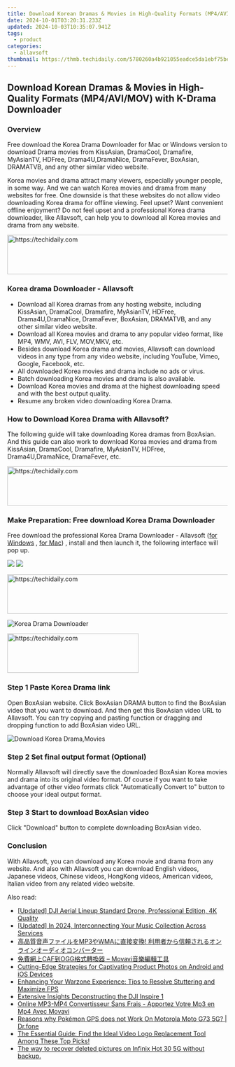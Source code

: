 ```yaml
---
title: Download Korean Dramas & Movies in High-Quality Formats (MP4/AVI/MOV) with K-Drama Downloader
date: 2024-10-01T03:20:31.233Z
updated: 2024-10-03T10:35:07.941Z
tags:
  - product
categories:
  - allavsoft
thumbnail: https://thmb.techidaily.com/5780260a4b921055eadce5da1ebf75bed86b12220d8bf7217ccedaacd12e24ce.jpg
---
```


## Download Korean Dramas & Movies in High-Quality Formats (MP4/AVI/MOV) with K-Drama Downloader

### Overview

Free download the Korea Drama Downloader for Mac or Windows version to download Drama movies from KissAsian, DramaCool, Dramafire, MyAsianTV, HDFree, Drama4U,DramaNice, DramaFever, BoxAsian, DRAMATVB, and any other similar video website.

Korea movies and drama attract many viewers, especially younger people, in some way. And we can watch Korea movies and drama from many websites for free. One downside is that these websites do not allow video downloading Korea drama for offline viewing. Feel upset? Want convenient offline enjoyment? Do not feel upset and a professional Korea drama downloader, like Allavsoft, can help you to download all Korea movies and drama from any website.

<!-- affiliate ads begin -->
<a href="https://appsumo.8odi.net/c/5597632/2118314/7443" target="_top" id="2118314">
  <img src="//a.impactradius-go.com/display-ad/7443-2118314" border="0" alt="https://techidaily.com" width="728" height="90"/>
</a>
<img height="0" width="0" src="https://appsumo.8odi.net/i/5597632/2118314/7443" style="position:absolute;visibility:hidden;" border="0" />
<!-- affiliate ads end -->

### Korea drama Downloader - Allavsoft

* Download all Korea dramas from any hosting website, including KissAsian, DramaCool, Dramafire, MyAsianTV, HDFree, Drama4U,DramaNice, DramaFever, BoxAsian, DRAMATVB, and any other similar video website.
* Download all Korea movies and drama to any popular video format, like MP4, WMV, AVI, FLV, MOV,MKV, etc.
* Besides download Korea drama and movies, Allavsoft can download videos in any type from any video website, including YouTube, Vimeo, Google, Facebook, etc.
* All downloaded Korea movies and drama include no ads or virus.
* Batch downloading Korea movies and drama is also available.
* Download Korea movies and drama at the highest downloading speed and with the best output quality.
* Resume any broken video downloading Korea Drama.

### How to Download Korea Drama with Allavsoft?

The following guide will take downloading Korea dramas from BoxAsian. And this guide can also work to download Korea movies and drama from KissAsian, DramaCool, Dramafire, MyAsianTV, HDFree, Drama4U,DramaNice, DramaFever, etc.

<!-- affiliate ads begin -->
<a href="https://aidotcom.pxf.io/c/5597632/2129043/19576" target="_top" id="2129043">
  <img src="//a.impactradius-go.com/display-ad/19576-2129043" border="0" alt="https://techidaily.com" width="728" height="90"/>
</a>
<img height="0" width="0" src="https://aidotcom.pxf.io/i/5597632/2129043/19576" style="position:absolute;visibility:hidden;" border="0" />
<!-- affiliate ads end -->

### Make Preparation: Free download Korea Drama Downloader

Free download the professional Korea Drama Downloader - Allavsoft ([for Windows](https://tools.techidaily.com/allavsoft/products/) , [for Mac](https://tools.techidaily.com/allavsoft/products/)) , install and then launch it, the following interface will pop up.

[![](https://www.allavsoft.com/how-to/../images/how-to/free-download-win.jpg)](https://tools.techidaily.com/allavsoft/products/) [![](https://www.allavsoft.com/how-to/../images/how-to/free-download-mac.jpg)](https://tools.techidaily.com/allavsoft/products/)

<!-- affiliate ads begin -->
<a href="https://bluettifr.pxf.io/c/5597632/2145082/17095" target="_top" id="2145082">
  <img src="//a.impactradius-go.com/display-ad/17095-2145082" border="0" alt="https://techidaily.com" width="728" height="90"/>
</a>
<img height="0" width="0" src="https://bluettifr.pxf.io/i/5597632/2145082/17095" style="position:absolute;visibility:hidden;" border="0" />
<!-- affiliate ads end -->

![Korea Drama Downloader](https://www.allavsoft.com/how-to/../images/allavsoft/screen-shot-600.jpg)

<!-- affiliate ads begin -->
<a href="https://aligracehair.sjv.io/c/5597632/1938745/19272" target="_top" id="1938745">
  <img src="//a.impactradius-go.com/display-ad/19272-1938745" border="0" alt="https://techidaily.com" width="300" height="90"/>
</a>
<img height="0" width="0" src="https://aligracehair.sjv.io/i/5597632/1938745/19272" style="position:absolute;visibility:hidden;" border="0" />
<!-- affiliate ads end -->

### Step 1 Paste Korea Drama link

Open BoxAsian website. Click BoxAsian DRAMA button to find the BoxAsian video that you want to download. And then get this BoxAsian video URL to Allavsoft. You can try copying and pasting function or dragging and dropping function to add BoxAsian video URL.

![Download Korea Drama,Movies](https://www.allavsoft.com/how-to/../images/how-to/download-rtmp-video/download-rtmp-video.jpg)

### Step 2 Set final output format (Optional)

Normally Allavsoft will directly save the downloaded BoxAsian Korea movies and drama into its original video format. Of course if you want to take advantage of other video formats click "Automatically Convert to" button to choose your ideal output format.

### Step 3 Start to download BoxAsian video

Click "Download" button to complete downloading BoxAsian video.

### Conclusion

With Allavsoft, you can download any Korea movie and drama from any website. And also with Allavsoft you can download English videos, Japanese videos, Chinese videos, HongKong videos, American videos, Italian video from any related video website.

<ins class="adsbygoogle"
     style="display:block"
     data-ad-format="autorelaxed"
     data-ad-client="ca-pub-7571918770474297"
     data-ad-slot="1223367746"></ins>

<ins class="adsbygoogle"
     style="display:block"
     data-ad-client="ca-pub-7571918770474297"
     data-ad-slot="8358498916"
     data-ad-format="auto"
     data-full-width-responsive="true"></ins>

<span class="atpl-alsoreadstyle">Also read:</span>
<div><ul>
<li><a href="https://fox-cloud.techidaily.com/updated-dji-aerial-lineup-standard-drone-professional-edition-4k-quality/"><u>[Updated] DJI Aerial Lineup Standard Drone, Professional Edition, 4K Quality</u></a></li>
<li><a href="https://fox-info.techidaily.com/updated-in-2024-interconnecting-your-music-collection-across-services/"><u>[Updated] In 2024, Interconnecting Your Music Collection Across Services</u></a></li>
<li><a href="https://win-info.techidaily.com/1726225320548-mp3wma/"><u>高品質音声ファイルをMP3やWMAに直接変換! 利用者から信頼されるオンラインオーディオコンバーター</u></a></li>
<li><a href="https://win-info.techidaily.com/cafogg-movavi/"><u>免費網上CAF到OGG格式轉換器 – Movavi音樂編輯工具</u></a></li>
<li><a href="https://win-info.techidaily.com/cutting-edge-strategies-for-captivating-product-photos-on-android-and-ios-devices/"><u>Cutting-Edge Strategies for Captivating Product Photos on Android and iOS Devices</u></a></li>
<li><a href="https://program-issues.techidaily.com/enhancing-your-warzone-experience-tips-to-resolve-stuttering-and-maximize-fps/"><u>Enhancing Your Warzone Experience: Tips to Resolve Stuttering and Maximize FPS</u></a></li>
<li><a href="https://extra-resources.techidaily.com/extensive-insights-deconstructing-the-dji-inspire-1/"><u>Extensive Insights Deconstructing the DJI Inspire 1</u></a></li>
<li><a href="https://win-info.techidaily.com/online-mp3-mp4-convertisseur-sans-frais-apportez-votre-mp3-en-mp4-avec-movavi/"><u>Online MP3-MP4 Convertisseur Sans Frais - Apportez Votre Mp3 en Mp4 Avec Movavi</u></a></li>
<li><a href="https://android-pokemon-go.techidaily.com/reasons-why-pokemon-gps-does-not-work-on-motorola-moto-g73-5g-drfone-by-drfone-virtual-android/"><u>Reasons why Pokémon GPS does not Work On Motorola Moto G73 5G? | Dr.fone</u></a></li>
<li><a href="https://win-info.techidaily.com/the-essential-guide-find-the-ideal-video-logo-replacement-tool-among-these-top-picks/"><u>The Essential Guide: Find the Ideal Video Logo Replacement Tool Among These Top Picks!</u></a></li>
<li><a href="https://techidaily.com/the-way-to-recover-deleted-pictures-on-infinix-hot-30-5g-without-backup-by-fonelab-android-recover-pictures/"><u>The way to recover deleted pictures on Infinix Hot 30 5G without backup.</u></a></li>
</ul></div>

